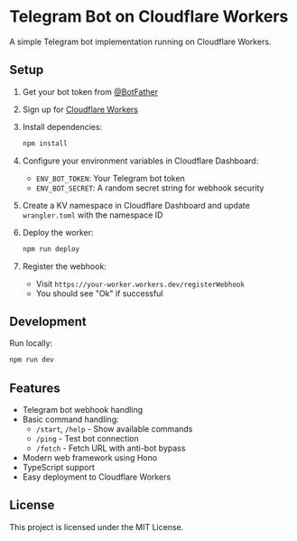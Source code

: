 # Telegram Bot on Cloudflare Workers

A simple Telegram bot implementation running on Cloudflare Workers.

## Setup

1. Get your bot token from [@BotFather](https://t.me/botfather)
2. Sign up for [Cloudflare Workers](https://workers.cloudflare.com/)
3. Install dependencies:
   ```bash
   npm install
   ```
4. Configure your environment variables in Cloudflare Dashboard:
   - `ENV_BOT_TOKEN`: Your Telegram bot token
   - `ENV_BOT_SECRET`: A random secret string for webhook security

5. Create a KV namespace in Cloudflare Dashboard and update `wrangler.toml` with the namespace ID

6. Deploy the worker:
   ```bash
   npm run deploy
   ```

7. Register the webhook:
   - Visit `https://your-worker.workers.dev/registerWebhook`
   - You should see "Ok" if successful

## Development

Run locally:
```bash
npm run dev
```

## Features

- Telegram bot webhook handling
- Basic command handling:
  - `/start`, `/help` - Show available commands
  - `/ping` - Test bot connection
  - `/fetch` - Fetch URL with anti-bot bypass
- Modern web framework using Hono
- TypeScript support
- Easy deployment to Cloudflare Workers

## License

This project is licensed under the MIT License. 